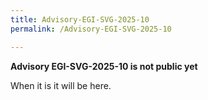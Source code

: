 ```yaml
---
title: Advisory-EGI-SVG-2025-10
permalink: /Advisory-EGI-SVG-2025-10

---
```


**Advisory EGI-SVG-2025-10 is not public yet**

When it is it will be here.
